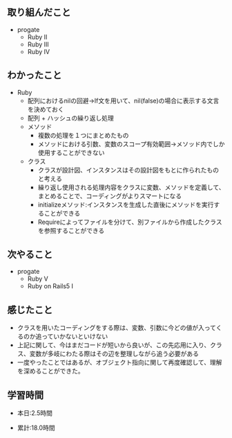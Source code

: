 ## 取り組んだこと
- progate 
  - Ruby II
  - Ruby III 
  - Ruby IV

 
## わかったこと
- Ruby
  - 配列におけるnilの回避→If文を用いて、nil(false)の場合に表示する文言を決めておく
  - 配列 + ハッシュの繰り返し処理
  - メソッド
    - 複数の処理を１つにまとめたもの
    - メソッドにおける引数、変数のスコープ有効範囲→メソッド内でしか使用することができない
  - クラス
    - クラスが設計図、インスタンスはその設計図をもとに作られたものと考える
    - 繰り返し使用される処理内容をクラスに変数、メソッドを定義して、まとめることで、コーディングがよりスマートになる
    - initializeメソッド:インスタンスを生成した直後にメソッドを実行することができる
    - Requireによってファイルを分けて、別ファイルから作成したクラスを参照することができる


## 次やること
- progate 
  - Ruby V
  - Ruby on Rails5 I  
 

## 感じたこと
  - クラスを用いたコーディングをする際は、変数、引数に今どの値が入ってくるのか追っていかないといけない
  - 上記に関して、今はまだコードが短いから良いが、この先応用に入り、クラス、変数が多岐にわたる際はその辺を整理しながら追う必要がある
  - 一度やったことではあるが、オブジェクト指向に関して再度確認して、理解を深めることができた。
　　　
  
## 学習時間
- 本日:2.5時間

- 累計:18.0時間
